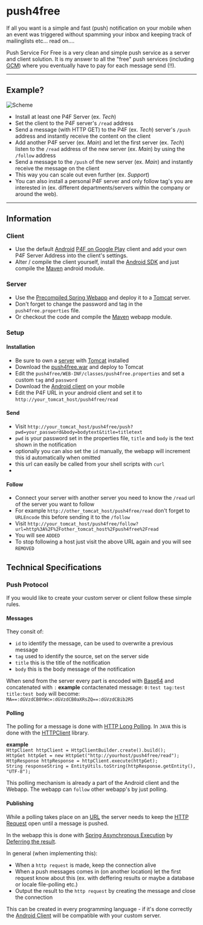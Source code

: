 # push4free
If all you want is a simple and fast (push) notification on your mobile when an event was triggered without spamming your inbox and keeping track of mailinglists etc... read on....

Push Service For Free is a very clean and simple push service as a server and client solution. It is my answer to all the "free" push services (including [GCM](http://developer.android.com/google/gcm/index.html)) where you eventually have to pay for each message send (!!).
***

## Example?
![Scheme](https://raw.github.com/cybertim/push4free/master/images/scheme.png)
* Install at least one P4F Server (ex. *Tech*)
* Set the client to the P4F server's `/read` address
* Send a message (with HTTP GET) to the P4F (ex. *Tech*) server's `/push` address and instantly receive the content on the client
* Add another P4F server (ex. *Main*) and let the first server (ex. *Tech*) listen to the `/read` address of the new server (ex. *Main*) by using the `/follow` address
* Send a message to the `/push` of the new server (ex. *Main*) and instantly receive the message on the client
* This way you can scale out even further (ex. *Support*)
* You can also install a personal P4F server and only follow tag's you are interested in (ex. different departments/servers within the company or around the web).

***
## Information

### Client
* Use the default [Android](http://www.android.com/) [P4F on Google Play](https://play.google.com/store/apps/details?id=com.mizusoft.android.push4free) client and add your own P4F Server Address into the client's settings.
* Alter / compile the client yourself, install the [Android SDK](http://developer.android.com/sdk/index.html) and just compile the [Maven](http://maven.apache.org/) android module.

### Server
* Use the [Precompiled Spring Webapp](https://github.com/cybertim/push4free/raw/master/build/push4free.war) and deploy it to a [Tomcat](http://tomcat.apache.org/) server.
* Don't forget to change the password and tag in the `push4free.properties` file.
* Or checkout the code and compile the [Maven](http://maven.apache.org/) webapp module.

### Setup

#### Installation
- Be sure to own a [server](http://en.wikipedia.org/wiki/Cloud_computing) with [Tomcat](http://tomcat.apache.org/) installed 
- Download the [push4free.war](https://github.com/cybertim/push4free/raw/master/build/push4free.war) and deploy to Tomcat
- Edit the `push4free/WEB-INF/classes/push4free.properties` and set a custom `tag` and `password`
- Download the [Android client](https://play.google.com/store/apps/details?id=com.mizusoft.android.push4free) on your mobile
- Edit the P4F URL in your android client and set it to `http://your_tomcat_host/push4free/read`

#### Send
- Visit `http://your_tomcat_host/push4free/push?pwd=your_password&body=bodytext&title=titletext`
- `pwd` is your password set in the properties file, `title` and `body` is the text shown in the notification
- optionally you can also set the `id` manually, the webapp will increment this id automatically when omitted
- this url can easily be called from your shell scripts with `curl` 
- 
#### Follow
- Connect your server with another server you need to know the `/read` url of the server you want to follow
- For example `http://other_tomcat_host/push4free/read` don't forget to `URLEncode` this before sending it to the `/follow`
- Visit `http://your_tomcat_host/push4free/follow?url=http%3A%2F%2Fother_tomcat_host%2Fpush4free%2Fread`
- You will see `ADDED`
- To stop following a host just visit the above URL again and you will see `REMOVED`

## Technical Specifications

### Push Protocol
If you would like to create your custom server or client follow these simple rules.

#### Messages
They consit of:
- `id` to identify the message, can be used to overwrite a previous message
- `tag` used to identify the source, set on the server side
- `title` this is the title of the notification
- `body` this is the body message of the notification

When send from the server every part is encoded with [Base64](http://en.wikipedia.org/wiki/Base64) and concatenated with `:`
**example**
contactenated message:
`0:test tag:test title:test body`
will become:
`MA==:dGVzdCB0YWc=:dGVzdCB0aXRsZQ==:dGVzdCBib2R5`

#### Polling
The polling for a message is done with [HTTP Long Polling](http://en.wikipedia.org/wiki/Push_technology).
In `JAVA` this is done with the [HTTPClient](http://hc.apache.org/httpclient-3.x/) library.

**example**  
``HttpClient httpClient = HttpClientBuilder.create().build();``  
``HttpGet httpGet = new HttpGet("http://yourhost/push4free/read");``  
``HttpResponse httpResponse = httpClient.execute(httpGet);``  
``String responseString = EntityUtils.toString(httpResponse.getEntity(), "UTF-8");``  

This polling mechanism is already a part of the Android client and the Webapp. The webapp can `follow` other webapp's by just polling.

#### Publishing
While a polling takes place on an [URL](http://nl.wikipedia.org/wiki/Uniform_Resource_Locator) the server needs to keep the [HTTP Request](http://nl.wikipedia.org/wiki/Hypertext_Transfer_Protocol) open until a message is pushed.

In the webapp this is done with [Spring Asynchronous Execution](http://docs.spring.io/spring/docs/3.0.x/reference/scheduling.html) by [Deferring the result](http://docs.spring.io/spring/docs/3.2.0.BUILD-SNAPSHOT/api/org/springframework/web/context/request/async/DeferredResult.html).

In general (when implementing this):
- When a `http request` is made, keep the connection alive
- When a push messages comes in (on another location) let the first request know about this (ex. with deffering results or maybe a database or locale file-polling etc.)
- Output the result to the `http request` by creating the message and close the connection

This can be created in every programming language - if it's done correctly the [Android Client](https://play.google.com/store/apps/details?id=com.mizusoft.android.push4free) will be compatible with your custom server.
